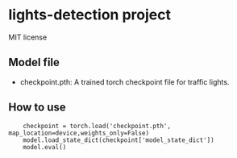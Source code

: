 # lights-detection project
MIT license

## Model file
- checkpoint.pth: A trained torch checkpoint file for traffic lights.

## How to use
```
    checkpoint = torch.load('checkpoint.pth', map_location=device,weights_only=False)
    model.load_state_dict(checkpoint['model_state_dict'])
    model.eval()
```
